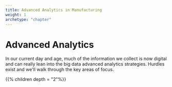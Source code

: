 ```yaml
---
title: Advanced Analytics in Manufacturing
weight: 1
archetype: "chapter"
---
```


# Advanced Analytics

In our current day and age, much of the information we collect is now digital and can really lean into the big data advanced analytics strategies.  Hurdles exist and we'll walk through the key areas of focus.

{{% children depth = "2"%}}
